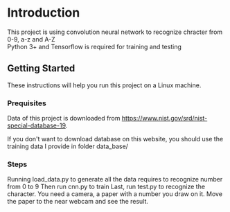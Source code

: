 # Introduction

This project is using convolution neural network to recognize chracter from 0-9, a-z and A-Z  
Python 3+ and Tensorflow is required for training and testing

## Getting Started

These instructions will help you run this project on a Linux machine.  

### Prequisites

Data of this project is downloaded from https://www.nist.gov/srd/nist-special-database-19.  

If you don't want to download database on this website, you should use the training data I provide in folder data_base/

### Steps
Running load_data.py to generate all the data requires to recognize number from 0 to 9
Then run cnn.py to train
Last, run test.py to recognize the character. You need a camera, a paper with a number you draw on it. Move the paper to the near webcam and see the result.
